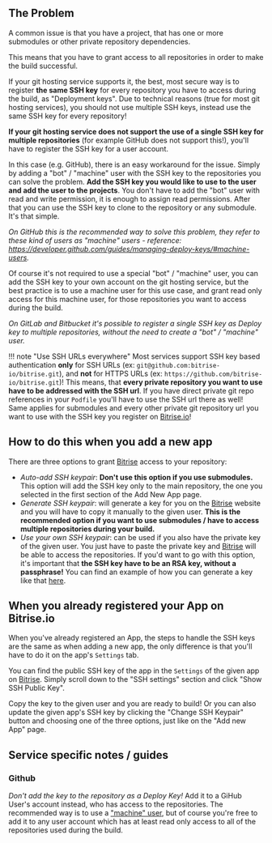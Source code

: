 <h2>The Problem</h2>
<p>A common issue is that you have a project, that has one or more submodules
or other private repository dependencies.</p>
<p>This means that you have to grant access to all repositories in order to make
the build successful.</p>
<p>If your git hosting service supports it, the best, most secure way is to
register <strong>the same SSH key</strong> for every repository you have to access during the build,
as &quot;Deployment keys&quot;. Due to technical reasons (true for most git hosting services),
you should not use multiple SSH keys, instead use the same SSH key for every repository!</p>
<p><strong>If your git hosting service does not support the use of a single SSH key
for multiple repositories</strong> (for example GitHub does not support this!),
you'll have to register the SSH key for a user account.</p>
<p>In this case (e.g. GitHub), there is an easy workaround for the issue.
Simply by adding a &quot;bot&quot; / &quot;machine&quot; user with the SSH key to the repositories
you can solve the problem. <strong>Add the SSH key you would like to use to the user and add the user to the projects</strong>.
You don't have to add the &quot;bot&quot; user with read and write permission,
it is enough to assign read permissions.
After that you can use the SSH key to clone to the repository or any submodule.
It's that simple.</p>
<p><em>On GitHub this is the recommended way to solve this problem,
they refer to these kind of users as &quot;machine&quot;
users - reference:
<a href="https://developer.github.com/guides/managing-deploy-keys/#machine-users">https://developer.github.com/guides/managing-deploy-keys/#machine-users</a>.</em></p>
<p>Of course it's not required to use a special &quot;bot&quot; / &quot;machine&quot; user, you can add the
SSH key to your own account on the git hosting service, but the best practice is
to use a machine user for this use case, and grant read only access for this
machine user, for those repositories you want to access during the build.</p>
<p><em>On GitLab and Bitbucket it's possible to register a single SSH key
as Deploy key to multiple repositories, without the need to create a &quot;bot&quot; / &quot;machine&quot; user.</em></p>
<p>!!! note &quot;Use SSH URLs everywhere&quot;
Most services support SSH key based authentication <strong>only</strong> for SSH URLs
(ex: <code>git@github.com:bitrise-io/bitrise.git</code>), and <strong>not</strong> for HTTPS URLs
(ex: <code>https://github.com/bitrise-io/bitrise.git</code>)!
This means, that <strong>every private repository you want to use have to be addressed with the SSH url</strong>.
If you have direct private git repo references in your <code>Podfile</code> you'll have to
use the SSH url there as well! Same applies for submodules and every other private
git repository url you want to use with the SSH key you register on <a href="https://www.bitrise.io/">Bitrise.io</a>!</p>
<h2>How to do this when you add a new app</h2>
<p>There are three options to grant <a href="https://www.bitrise.io">Bitrise</a> access to your repository:</p>
<ul>
<li><em>Auto-add SSH keypair</em>: <strong>Don't use this option if you use submodules.</strong>
This option will add the SSH key only to the main repository, the one you selected
in the first section of the Add New App page.</li>
<li><em>Generate SSH keypair</em>: will generate a key for you on the <a href="https://www.bitrise.io">Bitrise</a> website
and you will have to copy it manually to the given user.
<strong>This is the recommended option if you want to use submodules / have to access multiple repositories during your build.</strong></li>
<li><em>Use your own SSH keypair</em>: can be used if you also have the private key of the given user.
You just have to paste the private key and <a href="https://www.bitrise.io">Bitrise</a> will be able to access the repositories.
If you'd want to go with this option, it's important that <strong>the SSH key have to be an RSA key, without a passphrase!</strong>
You can find an example of how you can generate a key like that <a href="/faq/how-to-generate-ssh-keypair/">here</a>.</li>
</ul>
<h2>When you already registered your App on Bitrise.io</h2>
<p>When you've already registered an App, the steps to handle the SSH keys are the same
as when adding a new app, the only difference is
that you'll have to do it on the app's <code>Settings</code> tab.</p>
<p>You can find the public SSH key of the app in the <code>Settings</code> of the given
app on <a href="https://www.bitrise.io">Bitrise</a>. Simply scroll down to the &quot;SSH settings&quot; section
and click &quot;Show SSH Public Key&quot;.</p>
<p>Copy the key to the given user and you are ready to build!
Or you can also update the given app's SSH key by clicking the &quot;Change SSH Keypair&quot; button
and choosing one of the three options, just like on the &quot;Add new App&quot; page.</p>
<h2>Service specific notes / guides</h2>
<h3>Github</h3>
<p><em>Don't add the key to the repository as a Deploy Key!</em>
Add it to a GiHub User's account instead, who has access to the repositories.
The recommended way is to use a <a href="https://developer.github.com/guides/managing-deploy-keys/#machine-users">&quot;machine&quot; user</a>,
but of course you're free to add it to any user account which has
at least read only access to all of the repositories used during the build.</p>
